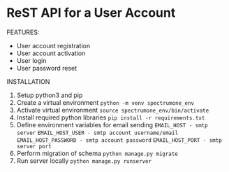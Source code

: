 # ReST API for a User Account

FEATURES:
* User account registration
* User account activation
* User login
* User password reset


INSTALLATION
1. Setup python3 and pip
2. Create a virtual environment
    `python -m venv spectrumone_env`
3. Activate virtual environment
    `source spectrumone_env/bin/activate`
4. Install required python libraries
    `pip install -r requirements.txt`
5. Define environment variables for email sending
	`EMAIL_HOST - smtp server`
	`EMAIL_HOST_USER - smtp account username/email`
	`EMAIL_HOST_PASSWORD - smtp account password`
	`EMAIL_HOST_PORT - smtp server port`
6. Perform migration of schema
    `python manage.py migrate`
7. Run server locally
    `python manage.py runserver`